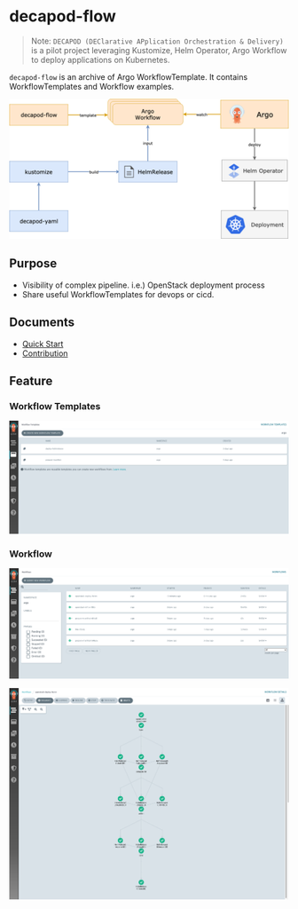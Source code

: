 # decapod-flow

> Note: `DECAPOD (DEClarative APplication Orchestration & Delivery)` is a pilot project leveraging Kustomize, Helm Operator, Argo Workflow to deploy applications on Kubernetes. 

`decapod-flow` is an archive of Argo WorkflowTemplate.
It contains WorkflowTemplates and Workflow examples.

![Decapod-flow Image](docs/assets/decapod-flow.png)

## Purpose
* Visibility of complex pipeline. i.e.) OpenStack deployment process
* Share useful WorkflowTemplates for devops or cicd.  
## Documents
* [Quick Start](docs/quickstart.md)
* [Contribution](docs/contribution.md)

## Feature

### Workflow Templates
![decapod-workflowtemplate](docs/assets/workflow_template.png)

### Workflow
![workflow](docs/assets/workflows.png)

![openstack_workflow](docs/assets/openstack_workflow.png)